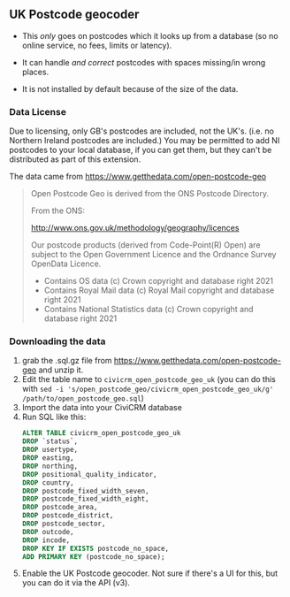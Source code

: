 
## UK Postcode geocoder

- This *only* goes on postcodes which it looks up from a database (so no online service, no fees, limits or latency).

- It can handle *and correct* postcodes with spaces missing/in wrong places.

- It is not installed by default because of the size of the data.

### Data License

Due to licensing, only GB's postcodes are included, not the UK's. (i.e. no
Northern Ireland postcodes are included.) You may be permitted to add NI
postcodes to your local database, if you can get them, but they can't be
distributed as part of this extension.

The data came from https://www.getthedata.com/open-postcode-geo

> Open Postcode Geo is derived from the ONS Postcode Directory.
>
> From the ONS:
>
> http://www.ons.gov.uk/methodology/geography/licences
>
> Our postcode products (derived from Code-Point(R) Open) are subject to the Open Government Licence and the Ordnance Survey OpenData Licence.
>
> - Contains OS data (c) Crown copyright and database right 2021
> - Contains Royal Mail data (c) Royal Mail copyright and database right 2021
> - Contains National Statistics data (c) Crown copyright and database right 2021

### Downloading the data

1. grab the .sql.gz file from https://www.getthedata.com/open-postcode-geo and unzip it.
2. Edit the table name to `civicrm_open_postcode_geo_uk` (you can do this with `sed -i 's/open_postcode_geo/civicrm_open_postcode_geo_uk/g' /path/to/open_postcode_geo.sql`)
3. Import the data into your CiviCRM database
4. Run SQL like this:
    ```sql
    ALTER TABLE civicrm_open_postcode_geo_uk
    DROP `status`,
    DROP usertype,
    DROP easting,
    DROP northing,
    DROP positional_quality_indicator,
    DROP country,
    DROP postcode_fixed_width_seven,
    DROP postcode_fixed_width_eight,
    DROP postcode_area,
    DROP postcode_district,
    DROP postcode_sector,
    DROP outcode,
    DROP incode,
    DROP KEY IF EXISTS postcode_no_space,
    ADD PRIMARY KEY (postcode_no_space);
    ```
5. Enable the UK Postcode geocoder. Not sure if there's a UI for this, but you can do it via the API (v3).
